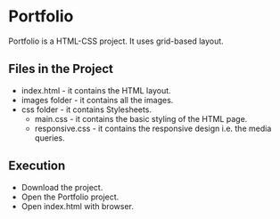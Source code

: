 # Portfolio
Portfolio is a HTML-CSS project. It uses grid-based layout.

## Files in the Project
* index.html - it contains the HTML layout.
* images folder - it contains all the images.
* css folder - it contains Stylesheets.
  * main.css - it contains the basic styling of the HTML page.
  * responsive.css - it contains the responsive design i.e. the media queries.

## Execution
* Download the project. 
* Open the Portfolio project.
* Open index.html with browser.

